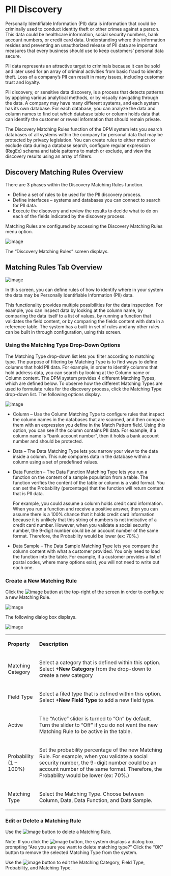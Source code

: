 # PII Discovery

Personally Identifiable Information (PII) data is information that could be criminally used to conduct identity theft or other crimes against a person. This data could be healthcare information, social security numbers, bank account numbers, or credit card data. Understanding where this information resides and preventing an unauthorized release of PII data are important measures that every business should use to keep customers’ personal data secure.

PII data represents an attractive target to criminals because it can be sold and later used for an array of criminal activities from basic fraud to identity theft. Loss of a company’s PII can result in many issues, including customer trust and loyalty.

PII discovery, or sensitive data discovery, is a process that detects patterns by applying various analytical methods, or by visually navigating through the data. A company may have many different systems, and each system has its own database. For each database, you can analyze the data and column names to find out which database table or column holds data that can identify the customer or reveal information that should remain private. 

The Discovery Matching Rules function of the DPM system lets you search databases of all systems within the company for personal data that may be protected by privacy legislation. You can create rules to either match or exclude data during a database search, configure regular expression (RegEx) schema and table patterns to match or exclude, and view the discovery results using an array of filters.

## Discovery Matching Rules Overview

There are 3 phases within the Discovery Matching Rules function.

- Define a set of rules to be used for the PII discovery process.
- Define interfaces – systems and databases you can connect to search for PII data.
- Execute the discovery and review the results to decide what to do on each of the fields indicated by the discovery process.

Matching Rules are configured by accessing the Discovery Matching Rules menu option.

![image](/articles/DPM/images/image.jpg)

The “Discovery Matching Rules” screen displays.

## Matching Rules Tab Overview

![image](/articles/DPM/images/image.jpg)

In this screen, you can define rules of how to identify where in your system the data may be Personally Identifiable Information (PII) data. 

This functionality provides multiple possibilities for the data inspection. For example, you can inspect data by looking at the column name, by comparing the data itself to a list of values, by running a function that validates the field content, or by comparing the fields content with data in a reference table. The system has a built-in set of rules and any other rules can be built in through configuration, using this screen.

###  Using the Matching Type Drop-Down Options

The Matching Type drop-down list lets you filter according to matching type. The purpose of filtering by Matching Type is to find ways to define columns that hold PII data. For example, in order to identify columns that hold address data, you can search by looking at the Column name or Column content. The DPM system provides 4 different Matching Types, which are defined below. To observe how the different Matching Types are used to formulate rules for the discovery process, click the Matching Type drop-down list. The following options display.

![image](/articles/DPM/images/image.jpg)

- Column – Use the Column Matching Type to configure rules that inspect the column names in the databases that are scanned, and then compare them with an expression you define in the Match Pattern field. Using this option, you can see if the column contains PII data. For example, if a column name is “bank account number”, then it holds a bank account number and should be protected. 
- Data – The Data Matching Type lets you narrow your view to the data inside a column. This rule compares data in the database within a column using a set of predefined values. 
- Data Function – The Data Function Matching Type lets you run a function on the content of a sample population from a table. The function verifies the content of the table or column is a valid format. You can set the Probability (percentage) that the function will return content that is PII data.  

  For example, you could assume a column holds credit card information. When you run a function and receive a positive answer, then you can assume there is a 100% chance that it holds credit card information because it is unlikely that this string of numbers is not indicative of a credit card number. However, when you validate a social security number, the 9-digit number could be an account number of the same format. Therefore, the Probability would be lower (ex: 70%.)
- Data Sample – The Data Sample Matching Type lets you compare the column content with what a customer provided. You only need to load the function into the table. For example, if a customer provides a list of postal codes, where many options exist, you will not need to write out each one.

### Create a New Matching Rule

Click the ![image](/articles/DPM/images/image.jpg) button at the top-right of the screen in order to configure a new Matching Rule.

![image](/articles/DPM/images/image.jpg)

The following dialog box displays.

![image](/articles/DPM/images/image.jpg)

<table>
<tbody>
<tr>
<td width="85">
<p><strong>Property</strong></p>
</td>
<td width="785">
<p><strong>Description</strong></p>
</td>
</tr>
<tr>
<td width="85">
<p> Matching  Category</p>
</td>
<td width="785">
<p>Select a category that is defined within this  option. Select <b>+New Category</b> from the drop-down to create a new category</p>
</td>
</tr>
<tr>
<td width="85">
<p>Field Type</p>
</td>
<td width="785">
<p>Select a filed type that  is defined within this option. Select <b>+New Field Type</b> to add a new field  type.</p>
</td>
</tr>
<tr>
<td width="85">
<p>Active</p>
</td>
<td width="785">
<p>The “Active” slider is  turned to “On” by default. Turn the slider to “Off” if you do not want the  new Matching Rule to be active in the table. </p>
</td>
</tr>
<tr>
<td width="85">
<p> Probability (1 – 100%)</p>
</td>
<td width="785">
<p>Set the probability  percentage of the new Matching Rule. For example, when you validate a social  security number, the 9-digit number could be an account number of the same  format. Therefore, the Probability would be lower (ex: 70%.)</p>
</td>
</tr>
<tr>
<td width="85">
<p>Matching  Type</p>
</td>
<td width="785">
<p>Select the Matching Type.  Choose between Column, Data, Data Function, and Data Sample.</p>
</td>
</tr>
</tbody>
</table>

### Edit or Delete a Matching Rule

Use the ![image](/articles/DPM/images/image.jpg) button to delete a Matching Rule. 

Note: If you click the ![image](/articles/DPM/images/image.jpg) button, the system displays a dialog box, prompting “Are you sure you want to delete matching type?” Click the “OK” button to remove the selected Matching Type from the system.

Use the ![image](/articles/DPM/images/image.jpg) button to edit the Matching Category, Field Type, Probability, and Matching Type.


